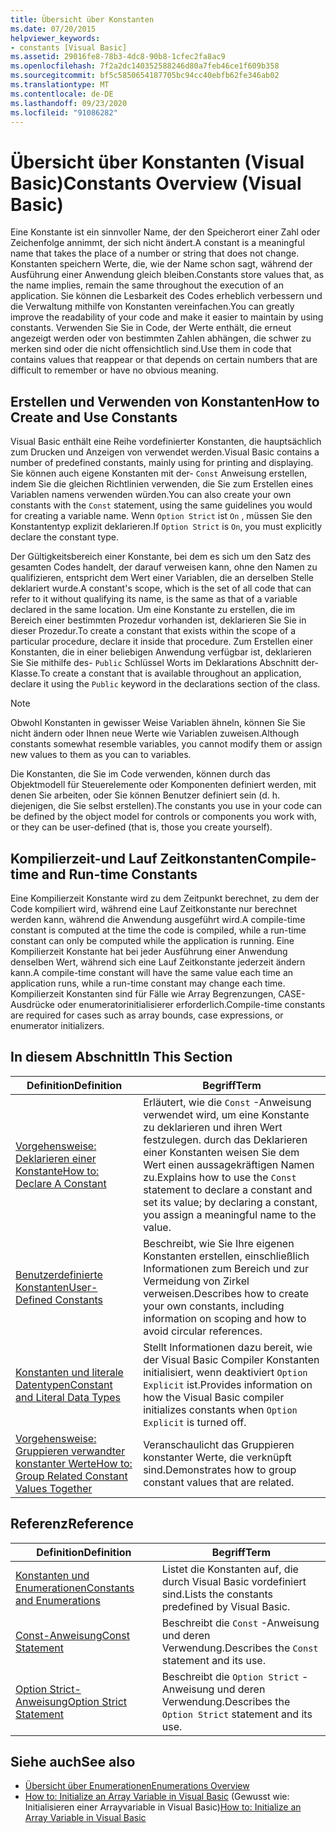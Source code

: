 ```yaml
---
title: Übersicht über Konstanten
ms.date: 07/20/2015
helpviewer_keywords:
- constants [Visual Basic]
ms.assetid: 29016fe8-78b3-4dc8-90b8-1cfec2fa8ac9
ms.openlocfilehash: 7f2a2dc140352588246d80a7feb46ce1f609b358
ms.sourcegitcommit: bf5c5850654187705bc94cc40ebfb62fe346ab02
ms.translationtype: MT
ms.contentlocale: de-DE
ms.lasthandoff: 09/23/2020
ms.locfileid: "91086282"
---
```

# <a name="constants-overview-visual-basic"></a><span data-ttu-id="231ed-102">Übersicht über Konstanten (Visual Basic)</span><span class="sxs-lookup"><span data-stu-id="231ed-102">Constants Overview (Visual Basic)</span></span>

<span data-ttu-id="231ed-103">Eine Konstante ist ein sinnvoller Name, der den Speicherort einer Zahl oder Zeichenfolge annimmt, der sich nicht ändert.</span><span class="sxs-lookup"><span data-stu-id="231ed-103">A constant is a meaningful name that takes the place of a number or string that does not change.</span></span> <span data-ttu-id="231ed-104">Konstanten speichern Werte, die, wie der Name schon sagt, während der Ausführung einer Anwendung gleich bleiben.</span><span class="sxs-lookup"><span data-stu-id="231ed-104">Constants store values that, as the name implies, remain the same throughout the execution of an application.</span></span> <span data-ttu-id="231ed-105">Sie können die Lesbarkeit des Codes erheblich verbessern und die Verwaltung mithilfe von Konstanten vereinfachen.</span><span class="sxs-lookup"><span data-stu-id="231ed-105">You can greatly improve the readability of your code and make it easier to maintain by using constants.</span></span> <span data-ttu-id="231ed-106">Verwenden Sie Sie in Code, der Werte enthält, die erneut angezeigt werden oder von bestimmten Zahlen abhängen, die schwer zu merken sind oder die nicht offensichtlich sind.</span><span class="sxs-lookup"><span data-stu-id="231ed-106">Use them in code that contains values that reappear or that depends on certain numbers that are difficult to remember or have no obvious meaning.</span></span>  
  
## <a name="how-to-create-and-use-constants"></a><span data-ttu-id="231ed-107">Erstellen und Verwenden von Konstanten</span><span class="sxs-lookup"><span data-stu-id="231ed-107">How to Create and Use Constants</span></span>  

 <span data-ttu-id="231ed-108">Visual Basic enthält eine Reihe vordefinierter Konstanten, die hauptsächlich zum Drucken und Anzeigen von verwendet werden.</span><span class="sxs-lookup"><span data-stu-id="231ed-108">Visual Basic contains a number of predefined constants, mainly using for printing and displaying.</span></span> <span data-ttu-id="231ed-109">Sie können auch eigene Konstanten mit der- `Const` Anweisung erstellen, indem Sie die gleichen Richtlinien verwenden, die Sie zum Erstellen eines Variablen namens verwenden würden.</span><span class="sxs-lookup"><span data-stu-id="231ed-109">You can also create your own constants with the `Const` statement, using the same guidelines you would for creating a variable name.</span></span> <span data-ttu-id="231ed-110">Wenn `Option Strict` ist `On` , müssen Sie den Konstantentyp explizit deklarieren.</span><span class="sxs-lookup"><span data-stu-id="231ed-110">If `Option Strict` is `On`, you must explicitly declare the constant type.</span></span>  
  
 <span data-ttu-id="231ed-111">Der Gültigkeitsbereich einer Konstante, bei dem es sich um den Satz des gesamten Codes handelt, der darauf verweisen kann, ohne den Namen zu qualifizieren, entspricht dem Wert einer Variablen, die an derselben Stelle deklariert wurde.</span><span class="sxs-lookup"><span data-stu-id="231ed-111">A constant's scope, which is the set of all code that can refer to it without qualifying its name, is the same as that of a variable declared in the same location.</span></span> <span data-ttu-id="231ed-112">Um eine Konstante zu erstellen, die im Bereich einer bestimmten Prozedur vorhanden ist, deklarieren Sie Sie in dieser Prozedur.</span><span class="sxs-lookup"><span data-stu-id="231ed-112">To create a constant that exists within the scope of a particular procedure, declare it inside that procedure.</span></span> <span data-ttu-id="231ed-113">Zum Erstellen einer Konstanten, die in einer beliebigen Anwendung verfügbar ist, deklarieren Sie Sie mithilfe des- `Public` Schlüssel Worts im Deklarations Abschnitt der-Klasse.</span><span class="sxs-lookup"><span data-stu-id="231ed-113">To create a constant that is available throughout an application, declare it using the `Public` keyword in the declarations section of the class.</span></span>  
  
> [!NOTE]
> <span data-ttu-id="231ed-114">Obwohl Konstanten in gewisser Weise Variablen ähneln, können Sie Sie nicht ändern oder Ihnen neue Werte wie Variablen zuweisen.</span><span class="sxs-lookup"><span data-stu-id="231ed-114">Although constants somewhat resemble variables, you cannot modify them or assign new values to them as you can to variables.</span></span>  
  
 <span data-ttu-id="231ed-115">Die Konstanten, die Sie im Code verwenden, können durch das Objektmodell für Steuerelemente oder Komponenten definiert werden, mit denen Sie arbeiten, oder Sie können Benutzer definiert sein (d. h. diejenigen, die Sie selbst erstellen).</span><span class="sxs-lookup"><span data-stu-id="231ed-115">The constants you use in your code can be defined by the object model for controls or components you work with, or they can be user-defined (that is, those you create yourself).</span></span>  
  
## <a name="compile-time-and-run-time-constants"></a><span data-ttu-id="231ed-116">Kompilierzeit-und Lauf Zeitkonstanten</span><span class="sxs-lookup"><span data-stu-id="231ed-116">Compile-time and Run-time Constants</span></span>  

 <span data-ttu-id="231ed-117">Eine Kompilierzeit Konstante wird zu dem Zeitpunkt berechnet, zu dem der Code kompiliert wird, während eine Lauf Zeitkonstante nur berechnet werden kann, während die Anwendung ausgeführt wird.</span><span class="sxs-lookup"><span data-stu-id="231ed-117">A compile-time constant is computed at the time the code is compiled, while a run-time constant can only be computed while the application is running.</span></span> <span data-ttu-id="231ed-118">Eine Kompilierzeit Konstante hat bei jeder Ausführung einer Anwendung denselben Wert, während sich eine Lauf Zeitkonstante jederzeit ändern kann.</span><span class="sxs-lookup"><span data-stu-id="231ed-118">A compile-time constant will have the same value each time an application runs, while a run-time constant may change each time.</span></span> <span data-ttu-id="231ed-119">Kompilierzeit Konstanten sind für Fälle wie Array Begrenzungen, CASE-Ausdrücke oder enumeratorinitialisierer erforderlich.</span><span class="sxs-lookup"><span data-stu-id="231ed-119">Compile-time constants are required for cases such as array bounds, case expressions, or enumerator initializers.</span></span>  
  
## <a name="in-this-section"></a><span data-ttu-id="231ed-120">In diesem Abschnitt</span><span class="sxs-lookup"><span data-stu-id="231ed-120">In This Section</span></span>  
  
|<span data-ttu-id="231ed-121">Definition</span><span class="sxs-lookup"><span data-stu-id="231ed-121">Definition</span></span>|<span data-ttu-id="231ed-122">Begriff</span><span class="sxs-lookup"><span data-stu-id="231ed-122">Term</span></span>|  
|---|---|  
|[<span data-ttu-id="231ed-123">Vorgehensweise: Deklarieren einer Konstante</span><span class="sxs-lookup"><span data-stu-id="231ed-123">How to: Declare A Constant</span></span>](how-to-declare-a-constant.md)|<span data-ttu-id="231ed-124">Erläutert, wie die `Const` -Anweisung verwendet wird, um eine Konstante zu deklarieren und ihren Wert festzulegen. durch das Deklarieren einer Konstanten weisen Sie dem Wert einen aussagekräftigen Namen zu.</span><span class="sxs-lookup"><span data-stu-id="231ed-124">Explains how to use the `Const` statement to declare a constant and set its value; by declaring a constant, you assign a meaningful name to the value.</span></span>|  
|[<span data-ttu-id="231ed-125">Benutzerdefinierte Konstanten</span><span class="sxs-lookup"><span data-stu-id="231ed-125">User-Defined Constants</span></span>](user-defined-constants.md)|<span data-ttu-id="231ed-126">Beschreibt, wie Sie Ihre eigenen Konstanten erstellen, einschließlich Informationen zum Bereich und zur Vermeidung von Zirkel verweisen.</span><span class="sxs-lookup"><span data-stu-id="231ed-126">Describes how to create your own constants, including information on scoping and how to avoid circular references.</span></span>|  
|[<span data-ttu-id="231ed-127">Konstanten und literale Datentypen</span><span class="sxs-lookup"><span data-stu-id="231ed-127">Constant and Literal Data Types</span></span>](constant-and-literal-data-types.md)|<span data-ttu-id="231ed-128">Stellt Informationen dazu bereit, wie der Visual Basic Compiler Konstanten initialisiert, wenn deaktiviert `Option Explicit` ist.</span><span class="sxs-lookup"><span data-stu-id="231ed-128">Provides information on how the Visual Basic compiler initializes constants when `Option Explicit` is turned off.</span></span>|  
|[<span data-ttu-id="231ed-129">Vorgehensweise: Gruppieren verwandter konstanter Werte</span><span class="sxs-lookup"><span data-stu-id="231ed-129">How to: Group Related Constant Values Together</span></span>](how-to-group-related-constant-values-together.md)|<span data-ttu-id="231ed-130">Veranschaulicht das Gruppieren konstanter Werte, die verknüpft sind.</span><span class="sxs-lookup"><span data-stu-id="231ed-130">Demonstrates how to group constant values that are related.</span></span>|  
  
## <a name="reference"></a><span data-ttu-id="231ed-131">Referenz</span><span class="sxs-lookup"><span data-stu-id="231ed-131">Reference</span></span>  
  
|<span data-ttu-id="231ed-132">Definition</span><span class="sxs-lookup"><span data-stu-id="231ed-132">Definition</span></span>|<span data-ttu-id="231ed-133">Begriff</span><span class="sxs-lookup"><span data-stu-id="231ed-133">Term</span></span>|  
|---|---|  
|[<span data-ttu-id="231ed-134">Konstanten und Enumerationen</span><span class="sxs-lookup"><span data-stu-id="231ed-134">Constants and Enumerations</span></span>](../../../language-reference/constants-and-enumerations.md)|<span data-ttu-id="231ed-135">Listet die Konstanten auf, die durch Visual Basic vordefiniert sind.</span><span class="sxs-lookup"><span data-stu-id="231ed-135">Lists the constants predefined by Visual Basic.</span></span>|  
|[<span data-ttu-id="231ed-136">Const-Anweisung</span><span class="sxs-lookup"><span data-stu-id="231ed-136">Const Statement</span></span>](../../../language-reference/statements/const-statement.md)|<span data-ttu-id="231ed-137">Beschreibt die `Const` -Anweisung und deren Verwendung.</span><span class="sxs-lookup"><span data-stu-id="231ed-137">Describes the `Const` statement and its use.</span></span>|  
|[<span data-ttu-id="231ed-138">Option Strict-Anweisung</span><span class="sxs-lookup"><span data-stu-id="231ed-138">Option Strict Statement</span></span>](../../../language-reference/statements/option-strict-statement.md)|<span data-ttu-id="231ed-139">Beschreibt die `Option Strict` -Anweisung und deren Verwendung.</span><span class="sxs-lookup"><span data-stu-id="231ed-139">Describes the `Option Strict` statement and its use.</span></span>|  
  
## <a name="see-also"></a><span data-ttu-id="231ed-140">Siehe auch</span><span class="sxs-lookup"><span data-stu-id="231ed-140">See also</span></span>

- [<span data-ttu-id="231ed-141">Übersicht über Enumerationen</span><span class="sxs-lookup"><span data-stu-id="231ed-141">Enumerations Overview</span></span>](enumerations-overview.md)
- <span data-ttu-id="231ed-142">[How to: Initialize an Array Variable in Visual Basic](../arrays/how-to-initialize-an-array-variable.md) (Gewusst wie: Initialisieren einer Arrayvariable in Visual Basic)</span><span class="sxs-lookup"><span data-stu-id="231ed-142">[How to: Initialize an Array Variable in Visual Basic](../arrays/how-to-initialize-an-array-variable.md)</span></span>
